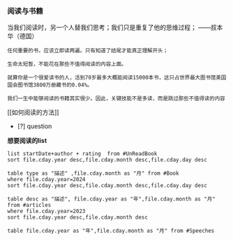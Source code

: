 ### 阅读与书籍

当我们阅读时，另一个人替我们思考；我们只是重复了他的思维过程；
——叔本华（德国）

```ad-note
任何重要的书，应该立即读两遍。只有知道了结尾才能真正理解开头；

生命太短暂，不能花在那些不值得阅读的内容上面。

就算你是一个很爱读书的人，活到70岁最多大概能阅读15000本书，这只占世界最大图书馆美国国会图书馆3800万册藏书的0.04%。

我们一生中能够阅读的书籍其实很少。因此，关键技能不是多读，而是跳过那些不值得读的内容
```

[[如何阅读的方法]]


- [?] question


**想要阅读的list**
```dataview
list startDate+author + rating  from #UnReadBook 
sort file.cday.year desc,file.cday.month desc,file.cday.day desc
```



```dataview
table type as "描述" ,file.cday.month as "月" from #Book 
where file.cday.year=2024
sort file.cday.year desc,file.cday.month desc,file.cday.day desc
```


```dataview
table desc as "描述", file.cday.year as "年",file.cday.month as "月" from #articles 
where file.cday.year=2023
sort file.cday.year desc,file.cday.month desc
```


```dataview
table file.cday.year as "年",file.cday.month as "月" from #Speeches 
```